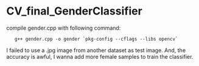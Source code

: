 # CV_final_GenderClassifier

compile gender.cpp with following command:

       g++ gender.cpp -o gender `pkg-config --cflags --libs opencv`

I failed to use a .jpg image from another dataset as test image.
And, the accuracy is awful, I wanna add more female samples to train the classifier.
 
